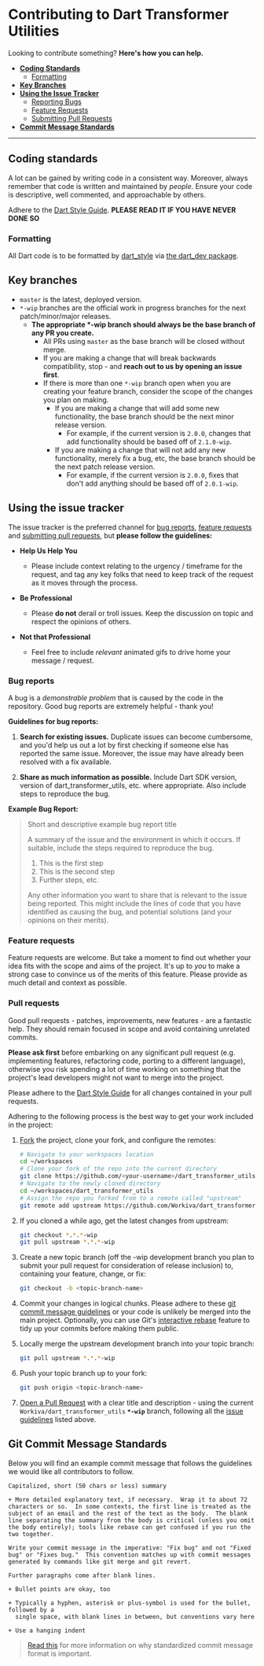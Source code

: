 # Contributing to Dart Transformer Utilities

Looking to contribute something? __Here's how you can help.__

+ __[Coding Standards](#coding-standards)__
  + [Formatting](#formatting)
+ __[Key Branches](#key-branches)__
+ __[Using the Issue Tracker](#using-the-issue-tracker)__
  + [Reporting Bugs](#bug-reports)
  + [Feature Requests](#feature-requests)
  + [Submitting Pull Requests](#pull-requests)
+ __[Commit Message Standards](#git-commit-message-standards)__

---


## Coding standards

A lot can be gained by writing code in a consistent way.  Moreover, always remember that code is written and maintained by _people_. Ensure your code is descriptive, well commented, and approachable by others.

Adhere to the [Dart Style Guide][dart-style-guide].  __PLEASE READ IT IF YOU HAVE NEVER DONE SO__

### Formatting

All Dart code is to be formatted by [dart_style](https://github.com/dart-lang/dart_style) via [the dart_dev package](https://pub.dartlang.org/packages/dart_dev).


## Key branches

+ `master` is the latest, deployed version.
+ `*-wip` branches are the official work in progress branches for the next patch/minor/major releases.
    + __The appropriate *-wip branch should always be the base branch of any PR you create.__
        + All PRs using `master` as the base branch will be closed without merge.
        + If you are making a change that will break backwards compatibility, stop - and __reach out to us by opening an issue first__.
        + If there is more than one `*-wip` branch open when you are creating your feature branch, consider the scope of the changes you plan on making.
            + If you are making a change that will add some new functionality, the base branch should be the next minor release version.
                + For example, if the current version is `2.0.0`, changes that add functionality should be based off of `2.1.0-wip`.
            + If you are making a change that will not add any new functionality, merely fix a bug, etc, the base branch should be the next patch release version.
                + For example, if the current version is `2.0.0`, fixes that don't add anything should be based off of `2.0.1-wip`.


## Using the issue tracker

The issue tracker is the preferred channel for [bug reports](#bug-reports), [feature requests](#feature-requests) and [submitting pull requests](#pull-requests), but __please follow the guidelines:__

  + __Help Us Help You__
    + Please include context relating to the urgency / timeframe for the request, and tag any key folks that need to keep track of the request as it moves through the process.

  + __Be Professional__
    + Please __do not__ derail or troll issues. Keep the discussion on topic and respect the opinions of others.

  + __Not that Professional__
    + Feel free to include _relevant_ animated gifs to drive home your message / request.


### Bug reports

A bug is a _demonstrable problem_ that is caused by the code in the repository.
Good bug reports are extremely helpful - thank you!

__Guidelines for bug reports:__

1. __Search for existing issues.__ Duplicate issues can become cumbersome, and you'd help us out a lot by first checking if someone else has reported the same issue. Moreover, the issue may have already been resolved with a fix available.

2. __Share as much information as possible.__ Include Dart SDK version, version of dart_transformer_utils, etc. where appropriate. Also include steps to reproduce the bug.

__Example Bug Report:__

> Short and descriptive example bug report title
>
> A summary of the issue and the environment in which it occurs. If
> suitable, include the steps required to reproduce the bug.
>
> 1. This is the first step
> 2. This is the second step
> 3. Further steps, etc.
>
> Any other information you want to share that is relevant to the issue being
> reported. This might include the lines of code that you have identified as
> causing the bug, and potential solutions (and your opinions on their
> merits).


### Feature requests

Feature requests are welcome. But take a moment to find out whether your idea fits with the scope and aims of the project. It's up to *you* to make a strong case to convince us of the merits of this feature. Please provide as much detail and context as possible.


### Pull requests

Good pull requests - patches, improvements, new features - are a fantastic help. They should remain focused in scope and avoid containing unrelated commits.

__Please ask first__ before embarking on any significant pull request (e.g. implementing features, refactoring code, porting to a different language), otherwise you risk spending a lot of time working on something that the project's lead developers might not want to merge into the project.

Please adhere to the [Dart Style Guide][dart-style-guide] for all changes contained in your pull requests.

Adhering to the following process is the best way to get your work included in the project:

1. [Fork](http://help.github.com/fork-a-repo/) the project, clone your fork,
   and configure the remotes:

   ```bash
   # Navigate to your workspaces location
   cd ~/workspaces
   # Clone your fork of the repo into the current directory
   git clone https://github.com/<your-username>/dart_transformer_utils
   # Navigate to the newly cloned directory
   cd ~/workspaces/dart_transformer_utils
   # Assign the repo you forked from to a remote called "upstream"
   git remote add upstream https://github.com/Workiva/dart_transformer_utils
   ```

2. If you cloned a while ago, get the latest changes from upstream:

   ```bash
   git checkout *.*.*-wip
   git pull upstream *.*.*-wip
   ```

3. Create a new topic branch (off the -wip development branch you plan to submit your pull request for consideration of release inclusion) to, containing your feature, change, or fix:

   ```bash
   git checkout -b <topic-branch-name>
   ```

4. Commit your changes in logical chunks. Please adhere to these [git commit message guidelines](#git-commit-message-standards) or your code is unlikely be merged into the main project. Optionally, you can use Git's [interactive rebase](https://help.github.com/articles/interactive-rebase) feature to tidy up your commits before making them public.

5. Locally merge the upstream development branch into your topic branch:

   ```bash
   git pull upstream *.*.*-wip
   ```

6. Push your topic branch up to your fork:

   ```bash
   git push origin <topic-branch-name>
   ```

7. [Open a Pull Request](https://help.github.com/articles/using-pull-requests/)
    with a clear title and description - using the current `Workiva/dart_transformer_utils` __`*-wip`__ branch, following all the [issue guidelines](#using-the-issue-tracker) listed above.



## Git Commit Message Standards

Below you will find an example commit message that follows the guidelines we would like all contributors to follow.

```
Capitalized, short (50 chars or less) summary

+ More detailed explanatory text, if necessary.  Wrap it to about 72
characters or so.  In some contexts, the first line is treated as the
subject of an email and the rest of the text as the body.  The blank
line separating the summary from the body is critical (unless you omit
the body entirely); tools like rebase can get confused if you run the
two together.

Write your commit message in the imperative: "Fix bug" and not "Fixed bug" or "Fixes bug."  This convention matches up with commit messages generated by commands like git merge and git revert.

Further paragraphs come after blank lines.

+ Bullet points are okay, too

+ Typically a hyphen, asterisk or plus-symbol is used for the bullet, followed by a
  single space, with blank lines in between, but conventions vary here

+ Use a hanging indent
```

> [Read this](http://tbaggery.com/2008/04/19/a-note-about-git-commit-messages.html) for more information on why standardized commit message format is important.


[dart-style-guide]: https://www.dartlang.org/articles/style-guide/
